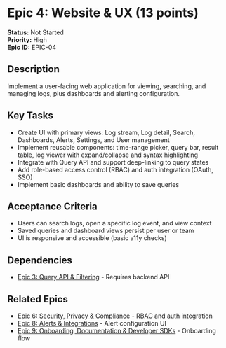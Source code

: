# Epic 4: Website & UX (13 points)

**Status:** Not Started  
**Priority:** High  
**Epic ID:** EPIC-04

## Description

Implement a user-facing web application for viewing, searching, and managing logs, plus dashboards and alerting configuration.

## Key Tasks

- Create UI with primary views: Log stream, Log detail, Search, Dashboards, Alerts, Settings, and User management
- Implement reusable components: time-range picker, query bar, result table, log viewer with expand/collapse and syntax highlighting
- Integrate with Query API and support deep-linking to query states
- Add role-based access control (RBAC) and auth integration (OAuth, SSO)
- Implement basic dashboards and ability to save queries

## Acceptance Criteria

- Users can search logs, open a specific log event, and view context
- Saved queries and dashboard views persist per user or team
- UI is responsive and accessible (basic a11y checks)

## Dependencies

- [Epic 3: Query API & Filtering](epic-03.md) - Requires backend API

## Related Epics

- [Epic 6: Security, Privacy & Compliance](epic-06.md) - RBAC and auth integration
- [Epic 8: Alerts & Integrations](epic-08.md) - Alert configuration UI
- [Epic 9: Onboarding, Documentation & Developer SDKs](epic-09.md) - Onboarding flow

